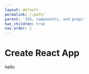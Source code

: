 ```yaml
---
layout: default
permalink: /:path/
parent: 'JSX, components, and props'
has_children: true
nav_order: 1
---
```


# Create React App

hello
